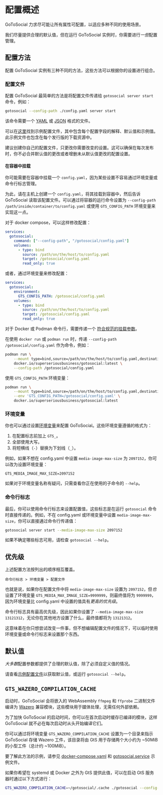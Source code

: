 # 配置概述

GoToSocial 力求尽可能让所有属性可配置，以适应多种不同的使用场景。

我们尽量提供合理的默认值，但在运行 GoToSocial 实例时，你需要进行*一些*配置管理。

## 配置方法

配置 GoToSocial 实例有三种不同的方法，这些方法可以根据你的设置进行组合。

### 配置文件

配置 GoToSocial 最简单的方法是将配置文件传递给 `gotosocial server start` 命令，例如：

```bash
gotosocial --config-path ./config.yaml server start
```

该命令需要一个 [YAML](https://en.wikipedia.org/wiki/YAML) 或 [JSON](https://en.wikipedia.org/wiki/JSON) 格式的文件。

可以在[这里](https://codeberg.org/superseriousbusiness/gotosocial/src/branch/main/example/config.yaml)找到示例配置文件，其中包含每个配置字段的解释、默认值和示例值。此示例文件也包含在每个发行版的下载资源中。

建议创建你自己的配置文件，只更改你需要改变的设置。这可以确保在每次发布时，你不必合并默认值的更改或者增删未从默认值更改的配置设置。

#### 在容器中挂载

你可能需要在容器中挂载一个 `config.yaml`，因为某些设置不容易通过环境变量或命令行标志管理。

为此，请在主机上创建一个 `config.yaml`，将其挂载到容器中，然后告诉 GoToSocial 读取该配置文件。可以通过将容器的运行命令设置为 `--config-path /path/inside/container/to/config.yaml` 或使用 `GTS_CONFIG_PATH` 环境变量来实现这一点。

对于 docker compose，可以这样修改配置：

```yaml
services:
  gotosocial:
    command: ["--config-path", "/gotosocial/config.yaml"]
    volumes:
      - type: bind
        source: /path/on/the/host/to/config.yaml
        target: /gotosocial/config.yaml
        read_only: true
```

或者，通过环境变量来修改配置：

```yaml
services:
  gotosocial:
    environment:
      GTS_CONFIG_PATH: /gotosocial/config.yaml
    volumes:
      - type: bind
        source: /path/on/the/host/to/config.yaml
        target: /gotosocial/config.yaml
        read_only: true
```

对于 Docker 或 Podman 命令行，需要传递一个 [符合规范的挂载参数](https://docs.podman.io/en/latest/markdown/podman-run.1.html#mount-type-type-type-specific-option)。

在使用 `docker run` 或 `podman run` 时，传递 `--config-path /gotosocial/config.yaml` 作为命令，例如：

```sh
podman run \
    --mount type=bind,source=/path/on/the/host/to/config.yaml,destination=/gotosocial/config.yaml,readonly \
    docker.io/superseriousbusiness/gotosocial:latest \
    --config-path /gotosocial/config.yaml
```

使用 `GTS_CONFIG_PATH` 环境变量：

```sh
podman run \
    --mount type=bind,source=/path/on/the/host/to/config.yaml,destination=/gotosocial/config.yaml,readonly \
    --env 'GTS_CONFIG_PATH=/gotosocial/config.yaml' \
    docker.io/superseriousbusiness/gotosocial:latest
```

### 环境变量

你也可以通过设置[环境变量](https://en.wikipedia.org/wiki/Environment_variable)来配置 GoToSocial。这些环境变量遵循的格式为：

1. 在配置标志前加上 `GTS_`。
2. 全部使用大写。
3. 将短横线（`-`）替换为下划线（`_`）。

例如，如果不想在 config.yaml 中设置 `media-image-max-size` 为 `2097152`，你可以改为设置环境变量：

```text
GTS_MEDIA_IMAGE_MAX_SIZE=2097152
```

如果对于环境变量名称有疑问，只需查看你正在使用的子命令的 `--help`。

### 命令行标志

最后，你可以使用命令行标志来设置配置值，这些标志是在运行 `gotosocial` 命令时直接传递的。例如，不在 config.yaml 或环境变量中设置 `media-image-max-size`，你可以直接通过命令行传递值：

```bash
gotosocial server start --media-image-max-size 2097152 
```

如果不确定哪些标志可用，请检查 `gotosocial --help`。

## 优先级

上述配置方法按列出的顺序相互覆盖。

```text
命令行标志 > 环境变量 > 配置文件
```

也就是说，如果你在配置文件中将 `media-image-max-size` 设置为 `2097152`，但*也*设置了环境变量 `GTS_MEDIA_MAX_IMAGE_SIZE=9999999`，则最终值将为 `9999999`，因为环境变量比 config.yaml 中设置的值具有*更高的优先级*。

命令行标志具有最高优先级，因此如果你设置了 `--media-image-max-size 13121312`，无论你在其他地方设置了什么，最终值都将为 `13121312`。

这意味着在你只想尝试改变一件事，但不想编辑配置文件的情况下，可以临时使用环境变量或命令行标志来设置那个东西。

## 默认值

*大多数*配置参数都提供了合理的默认值，除了必须自定义值的情况。

请查看[示例配置文件](https://codeberg.org/superseriousbusiness/gotosocial/src/branch/main/example/config.yaml)以获取默认值，或运行 `gotosocial --help`。

## `GTS_WAZERO_COMPILATION_CACHE`

启动时，GoToSocial 会将嵌入的 WebAssembly `ffmpeg` 和 `ffprobe` 二进制文件编译为 [Wazero](https://wazero.io/) 兼容模块，这些模块用于媒体处理，无需任何外部依赖。

为了加快 GoToSocial 的启动时间，你可以在首次启动时缓存已编译的模块，这样 GoToSocial 就不必在每次启动时从头开始编译它们。

你可以通过将环境变量 `GTS_WAZERO_COMPILATION_CACHE` 设置为一个目录来指示 GoToSocial 存储 Wazero 工件，该目录将由 GtS 用于存储两个大小约为 ~50MiB 的小型工件（总计约 ~100MiB）。

要了解此方法的示例，请参见 [docker-compose.yaml](https://codeberg.org/superseriousbusiness/gotosocial/raw/branch/main/example/docker-compose/docker-compose.yaml) 和 [gotosocial.service](https://codeberg.org/superseriousbusiness/gotosocial/raw/branch/main/example/gotosocial.service) 示例文件。

如果你希望在 systemd 或 Docker 之外为 GtS 提供此值，可以在启动 GtS 服务器时通过以下方式进行：

```bash
GTS_WAZERO_COMPILATION_CACHE=~/gotosocial/.cache ./gotosocial --config-path ./config.yaml server start
```

